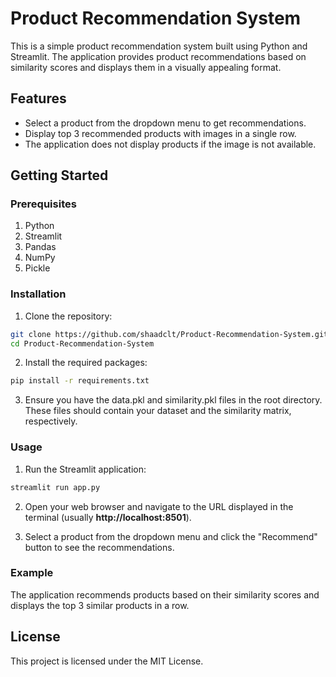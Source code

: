 # Product Recommendation System
This is a simple product recommendation system built using Python and Streamlit. The application provides product recommendations based on similarity scores and displays them in a visually appealing format.

## Features
- Select a product from the dropdown menu to get recommendations.
- Display top 3 recommended products with images in a single row.
- The application does not display products if the image is not available.

## Getting Started
### Prerequisites
1. Python 
2. Streamlit
3. Pandas
4. NumPy
5. Pickle

### Installation
1. Clone the repository:
```bash
git clone https://github.com/shaadclt/Product-Recommendation-System.git
cd Product-Recommendation-System
```
2. Install the required packages:
```bash
pip install -r requirements.txt
```

3. Ensure you have the data.pkl and similarity.pkl files in the root directory. These files should contain your dataset and the similarity matrix, respectively.

### Usage
1. Run the Streamlit application:
```bash
streamlit run app.py
```
2. Open your web browser and navigate to the URL displayed in the terminal (usually **http://localhost:8501**).

3. Select a product from the dropdown menu and click the "Recommend" button to see the recommendations.

### Example
The application recommends products based on their similarity scores and displays the top 3 similar products in a row.


## License
This project is licensed under the MIT License.
